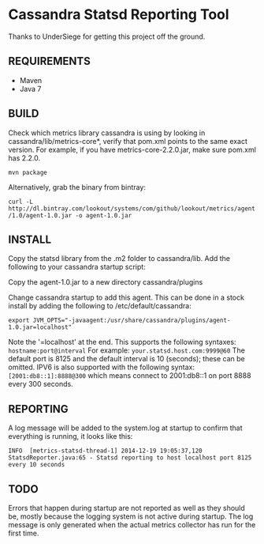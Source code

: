 Cassandra Statsd Reporting Tool
===============================

Thanks to UnderSiege for getting this project off the ground.

REQUIREMENTS
----------------
* Maven
* Java 7

BUILD
----------------

Check which metrics library cassandra is using by looking in
cassandra/lib/metrics-core*, verify that pom.xml points to the
same exact version. For example, if you have metrics-core-2.2.0.jar,
make sure pom.xml has <version>2.2.0</version>.

`mvn package`

Alternatively, grab the binary from bintray:

`curl -L http://dl.bintray.com/lookout/systems/com/github/lookout/metrics/agent/1.0/agent-1.0.jar -o agent-1.0.jar`

INSTALL
----------------

Copy the statsd library from the .m2 folder to cassandra/lib.
Add the following to your cassandra startup script:

Copy the agent-1.0.jar to a new directory cassandra/plugins

Change cassandra startup to add this agent. This can be done in
a stock install by adding the following to /etc/default/cassandra:

`export JVM_OPTS="-javaagent:/usr/share/cassandra/plugins/agent-1.0.jar=localhost"`

Note the '=localhost' at the end. This supports the following syntaxes:
`hostname:port@interval`
For example:
`your.statsd.host.com:9999@60`
The default port is 8125 and the default interval is 10 (seconds); these
can be omitted. IPV6 is also supported with the following syntax:
`[2001:db8::1]:8888@300`
which means connect to 2001:db8::1 on port 8888 every 300 seconds.

REPORTING
----------------
A log message will be added to the system.log at startup to
confirm that everything is running, it looks like this:

`INFO  [metrics-statsd-thread-1] 2014-12-19 19:05:37,120 StatsdReporter.java:65 - Statsd reporting to host localhost port 8125 every 10 seconds`

TODO
----------------
Errors that happen during startup are not reported as well as they should
be, mostly because the logging system is not active during startup. The log
message is only generated when the actual metrics collector has run for the
first time.
